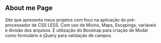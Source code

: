 ## About me Page

Site que apresenta meus projetos com foco na aplicação do pré-processador de CSS LESS. 
Com uso de Mixins, Maps, Escapings, variáveis e divisão dos arquivos. E utilização do Boostrap para
criação de Modal como formulário e jQuery para validação de campos.